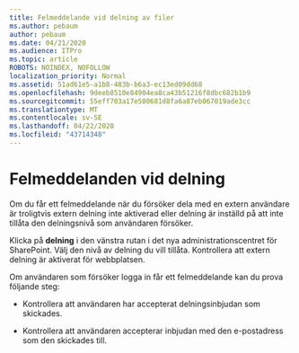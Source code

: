 ```yaml
---
title: Felmeddelande vid delning av filer
ms.author: pebaum
author: pebaum
ms.date: 04/21/2020
ms.audience: ITPro
ms.topic: article
ROBOTS: NOINDEX, NOFOLLOW
localization_priority: Normal
ms.assetid: 51ad61e5-a1b8-483b-b6a3-ec13ed09dd68
ms.openlocfilehash: 9deeb8510e84904ea8ca43b51216f8dbc682b1b9
ms.sourcegitcommit: 55eff703a17e500681d8fa6a87eb067019ade3cc
ms.translationtype: MT
ms.contentlocale: sv-SE
ms.lasthandoff: 04/22/2020
ms.locfileid: "43714348"
---
```

# <a name="error-messages-when-sharing"></a>Felmeddelanden vid delning

Om du får ett felmeddelande när du försöker dela med en extern användare är troligtvis extern delning inte aktiverad eller delning är inställd på att inte tillåta den delningsnivå som användaren försöker.
  
Klicka på **delning** i den vänstra rutan i det nya administrationscentret för SharePoint. Välj den nivå av delning du vill tillåta. Kontrollera att extern delning är aktiverat för webbplatsen. 
  
Om användaren som försöker logga in får ett felmeddelande kan du prova följande steg:
  
- Kontrollera att användaren har accepterat delningsinbjudan som skickades.
    
- Kontrollera att användaren accepterar inbjudan med den e-postadress som den skickades till.
    

